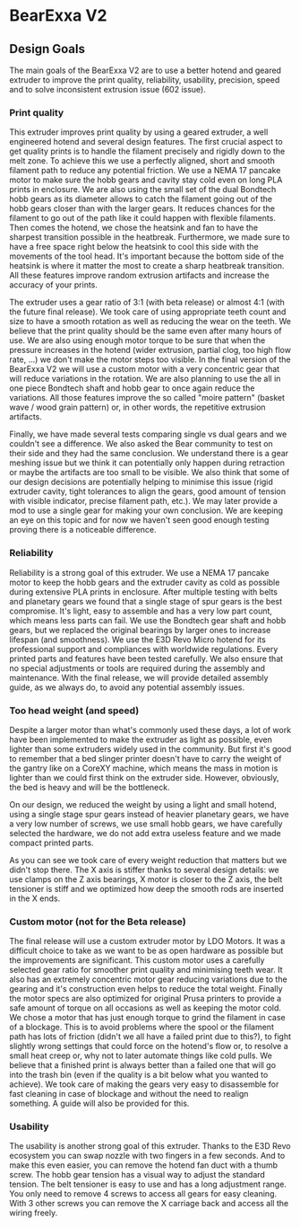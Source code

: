 # BearExxa V2

## Design Goals

The main goals of the BearExxa V2 are to use a better hotend and geared extruder to improve the print quality, reliability, usability, precision, speed and to solve inconsistent extrusion issue (602 issue).

### Print quality

This extruder improves print quality by using a geared extruder, a well engineered hotend and several design features. The first crucial aspect to get quality prints is to handle the filament precisely and rigidly down to the melt zone. To achieve this we use a perfectly aligned, short and smooth filament path to reduce any potential friction. We use a NEMA 17 pancake motor to make sure the hobb gears and cavity stay cold even on long PLA prints in enclosure. We are also using the small set of the dual Bondtech hobb gears as its diameter allows to catch the filament going out of the hobb gears closer than with the larger gears. It reduces chances for the filament to go out of the path like it could happen with flexible filaments. Then comes the hotend, we chose the heatsink and fan to have the sharpest transition possible in the heatbreak. Furthermore, we made sure to have a free space right below the heatsink to cool this side with the movements of the tool head. It's important because the bottom side of the heatsink is where it matter the most to create a sharp heatbreak transition. All these features improve random extrusion artifacts and increase the accuracy of your prints.

The extruder uses a gear ratio of 3:1 (with beta release) or almost 4:1 (with the future final release). We took care of using appropriate teeth count and size to have a smooth rotation as well as reducing the wear on the teeth. We believe that the print quality should be the same even after many hours of use. We are also using enough motor torque to be sure that when the pressure increases in the hotend (wider extrusion, partial clog, too high flow rate, ...) we don't make the motor steps too visible. In the final version of the BearExxa V2 we will use a custom motor with a very concentric gear that will reduce variations in the rotation. We are also planning to use the all in one piece Bondtech shaft and hobb gear to once again reduce the variations. All those features improve the so called "moire pattern" (basket wave / wood grain pattern) or, in other words, the repetitive extrusion artifacts.

Finally, we have made several tests comparing single vs dual gears and we couldn't see a difference. We also asked the Bear community to test on their side and they had the same conclusion. We understand there is a gear meshing issue but we think it can potentially only happen during retraction or maybe the artifacts are too small to be visible. We also think that some of our design decisions are potentially helping to minimise this issue (rigid extruder cavity, tight tolerances to align the gears, good amount of tension with visible indicator, precise filament path, etc.). We may later provide a mod to use a single gear for making your own conclusion. We are keeping an eye on this topic and for now we haven't seen good enough testing proving there is a noticeable difference.

### Reliability

Reliability is a strong goal of this extruder. We use a NEMA 17 pancake motor to keep the hobb gears and the extruder cavity as cold as possible during extensive PLA prints in enclosure. After multiple testing with belts and planetary gears we found that a single stage of spur gears is the best compromise. It's light, easy to assemble and has a very low part count, which means less parts can fail. We use the Bondtech gear shaft and hobb gears, but we replaced the original bearings by larger ones to increase lifespan (and smoothness). We use the E3D Revo Micro hotend for its professional support and compliances with worldwide regulations. Every printed parts and features have been tested carefully. We also ensure that no special adjustments or tools are required during the assembly and maintenance. With the final release, we will provide detailed assembly guide, as we always do, to avoid any potential assembly issues.

### Too head weight (and speed)

Despite a larger motor than what's commonly used these days, a lot of work have been implemented to make the extruder as light as possible, even lighter than some extruders widely used in the community. But first it's good to remember that a bed slinger printer doesn't have to carry the weight of the gantry like on a CoreXY machine, which means the mass in motion is lighter than we could first think on the extruder side. However, obviously, the bed is heavy and will be the bottleneck.

On our design, we reduced the weight by using a light and small hotend, using a single stage spur gears instead of heavier planetary gears, we have a very low number of screws, we use small hobb gears, we have carefully selected the hardware, we do not add extra useless feature and we made compact printed parts.

As you can see we took care of every weight reduction that matters but we didn't stop there. The X axis is stiffer thanks to several design details: we use clamps on the Z axis bearings, X motor is closer to the Z axis, the belt tensioner is stiff and we optimized how deep the smooth rods are inserted in the X ends.

### Custom motor (not for the Beta release)

The final release will use a custom extruder motor by LDO Motors. It was a difficult choice to take as we want to be as open hardware as possible but the improvements are significant. This custom motor uses a carefully selected gear ratio for smoother print quality and  minimising teeth wear. It also has an extremely concentric motor gear reducing variations due to the gearing and it's construction even helps to reduce the total weight. Finally the motor specs are also optimized for original Prusa printers to provide a safe amount of torque on all occasions as well as keeping the motor cold. We chose a motor that has just enough torque to grind the filament in case of a blockage. This is to avoid problems where the spool or the filament path has lots of friction (didn't we all have a failed print due to this?), to fight slightly wrong settings that could force on the hotend's flow or, to resolve a small heat creep or, why not to later automate things like cold pulls. We believe that a finished print is always better than a failed one that will go into the trash bin (even if the quality is a bit below what you wanted to achieve). We took care of making the gears very easy to disassemble for fast cleaning in case of blockage and without the need to realign something. A guide will also be provided for this.

### Usability

The usability is another strong goal of this extruder. Thanks to the E3D Revo ecosystem you can swap nozzle with two fingers in a few seconds. And to make this even easier, you can remove the hotend fan duct with a thumb screw. The hobb gear tension has a visual way to adjust the standard tension. The belt tensioner is easy to use and has a long adjustment range. You only need to remove 4 screws to access all gears for easy cleaning. With 3 other screws you can remove the X carriage back and access all the wiring freely.